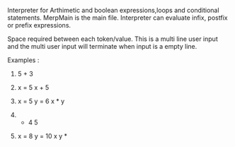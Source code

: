 Interpreter for Arthimetic and boolean expressions,loops and conditional statements.
MerpMain is the main file.
Interpreter can evaluate infix, postfix or prefix expressions.

Space required between each token/value.
This is a multi line user input and the multi user input will terminate when input is a empty line.

Examples :

1)  5 + 3

2)  x = 5
    x + 5

3)  x = 5
    y = 6
    x * y

4) + 4 5

5) x = 8
   y = 10
   x y *
 
   
